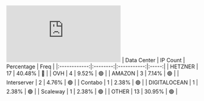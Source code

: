 ![Diagramm](https://github.com/obajay/StateSync-snapshots/blob/main/Projects/Ixo/1/README.md)
| Data Center | IP Count | Percentage | Freq |
|:------------:|:--------:|:-----------:|:-----:|
| HETZNER | 17 | 40.48% | 🔴 |
| OVH | 4 | 9.52% | 🟢 |
| AMAZON | 3 | 7.14% | 🟢 |
| Interserver | 2 | 4.76% | 🟢 |
| Contabo | 1 | 2.38% | 🟢 |
| DIGITALOCEAN | 1 | 2.38% | 🟢 |
| Scaleway | 1 | 2.38% | 🟢 |
| OTHER | 13 | 30.95% | 🟢 |